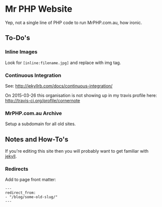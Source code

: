 # Mr PHP Website

Yep, not a single line of PHP code to run MrPHP.com.au, how ironic.

## To-Do's

### Inline Images

Look for `[inline:filename.jpg]` and replace with img tag.

### Continuous Integration

See: http://jekyllrb.com/docs/continuous-integration/

On 2015-03-26 this organisation is not showing up in my travis profile here: http://travis-ci.org/profile/cornernote

### MrPHP.com.au Archive

Setup a subdomain for all old sites.

## Notes and How-To's

If you're editing this site then you will probably want to get familiar with [jekyll](http://jekyllrb.com/docs/).

### Redirects

Add to page front matter:

```
---
redirect_from:
- "/blog/some-old-slug/"
---
```
